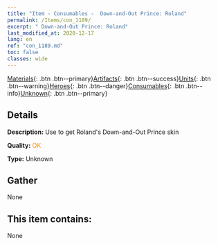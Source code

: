```yaml
---
title: "Item - Consumables -  Down-and-Out Prince: Roland"
permalink: /Items/con_1189/
excerpt: " Down-and-Out Prince: Roland"
last_modified_at: 2020-12-17
lang: en
ref: "con_1189.md"
toc: false
classes: wide
---
```

 [Materials](/Items/){: .btn .btn--primary}[Artifacts](/Items/Artifacts/){: .btn .btn--success}[Units](/Items/Units/){: .btn .btn--warning}[Heroes](/Items/Heroes/){: .btn .btn--danger}[Consumables](/Items/Consumables/){: .btn .btn--info}[Unknown](/Items/Unknown/){: .btn .btn--primary}

## Details
 **Description:** Use to get Roland's Down-and-Out Prince skin

 **Quality:** <span style="color: #FF8C00">OK</span>

 **Type:** Unknown

## Gather

  None

## This item contains:

  None

